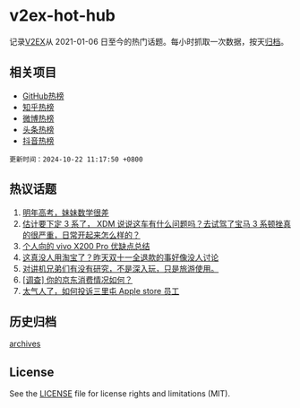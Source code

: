 # v2ex-hot-hub

 记录[V2EX](https://www.v2ex.com/)从 2021-01-06 日至今的热门话题。每小时抓取一次数据，按天[归档](archives)。
 
 ## 相关项目

- [GitHub热榜](https://github.com/lonnyzhang423/github-hot-hub)
- [知乎热榜](https://github.com/lonnyzhang423/zhihu-hot-hub)
- [微博热榜](https://github.com/lonnyzhang423/weibo-hot-hub)
- [头条热榜](https://github.com/lonnyzhang423/toutiao-hot-hub)
- [抖音热榜](https://github.com/lonnyzhang423/douyin-hot-hub)


 `更新时间：2024-10-22 11:17:50 +0800`

## 热议话题

1. [明年高考，妹妹数学很差](https://www.v2ex.com/t/1082174)
1. [估计要下定 3 系了， XDM 说说这车有什么问题吗？去试驾了宝马 3 系顿挫真的很严重，日常开起来怎么样的？](https://www.v2ex.com/t/1082415)
1. [个人向的 vivo X200 Pro 优缺点总结](https://www.v2ex.com/t/1082351)
1. [这真没人用淘宝了？昨天双十一全退款的事好像没人讨论](https://www.v2ex.com/t/1082388)
1. [对讲机兄弟们有没有研究，不是深入玩，只是旅游使用。](https://www.v2ex.com/t/1082394)
1. [[调查] 你的京东消费情况如何？](https://www.v2ex.com/t/1082136)
1. [太气人了，如何投诉三里屯 Apple store 员工](https://www.v2ex.com/t/1082457)

## 历史归档

[archives](archives)

## License

See the [LICENSE](LICENSE) file for license rights and limitations (MIT).
